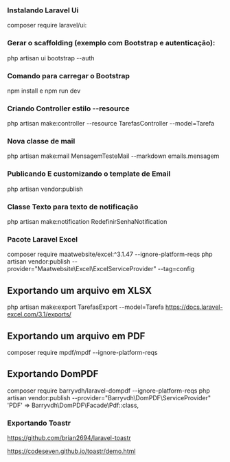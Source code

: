 ### Instalando Laravel Ui

composer require laravel/ui:

### Gerar o scaffolding (exemplo com Bootstrap e autenticação):

php artisan ui bootstrap --auth

### Comando para carregar o Bootstrap

npm install e npm run dev

### Criando Controller estilo --resource

 php artisan make:controller --resource TarefasController --model=Tarefa

 ### Nova classe de mail

 php artisan make:mail MensagemTesteMail --markdown emails.mensagem

 ### Publicando E customizando o template de Email

 php artisan vendor:publish

 ### Classe Texto para texto de notificação

php artisan make:notification RedefinirSenhaNotification

### Pacote Laravel Excel

composer require maatwebsite/excel:^3.1.47 --ignore-platform-reqs
php artisan vendor:publish --provider="Maatwebsite\Excel\ExcelServiceProvider" --tag=config


## Exportando um arquivo em XLSX

 php artisan make:export TarefasExport  --model=Tarefa
 https://docs.laravel-excel.com/3.1/exports/

 ## Exportando um arquivo em PDF

 composer require mpdf/mpdf --ignore-platform-reqs

## Exportando DomPDF 

composer require barryvdh/laravel-dompdf --ignore-platform-reqs
php artisan vendor:publish --provider="Barryvdh\DomPDF\ServiceProvider"
'PDF' => Barryvdh\DomPDF\Facade\Pdf::class,

### Exportando Toastr

https://github.com/brian2694/laravel-toastr

https://codeseven.github.io/toastr/demo.html


